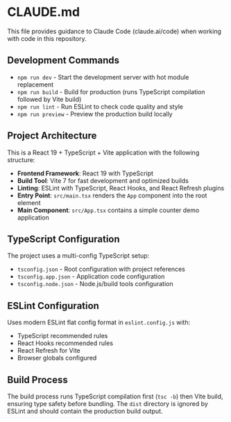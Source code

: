 # CLAUDE.md

This file provides guidance to Claude Code (claude.ai/code) when working with code in this repository.

## Development Commands

- `npm run dev` - Start the development server with hot module replacement
- `npm run build` - Build for production (runs TypeScript compilation followed by Vite build)
- `npm run lint` - Run ESLint to check code quality and style
- `npm run preview` - Preview the production build locally

## Project Architecture

This is a React 19 + TypeScript + Vite application with the following structure:

- **Frontend Framework**: React 19 with TypeScript
- **Build Tool**: Vite 7 for fast development and optimized builds
- **Linting**: ESLint with TypeScript, React Hooks, and React Refresh plugins
- **Entry Point**: `src/main.tsx` renders the `App` component into the root element
- **Main Component**: `src/App.tsx` contains a simple counter demo application

## TypeScript Configuration

The project uses a multi-config TypeScript setup:
- `tsconfig.json` - Root configuration with project references
- `tsconfig.app.json` - Application code configuration
- `tsconfig.node.json` - Node.js/build tools configuration

## ESLint Configuration

Uses modern ESLint flat config format in `eslint.config.js` with:
- TypeScript recommended rules
- React Hooks recommended rules
- React Refresh for Vite
- Browser globals configured

## Build Process

The build process runs TypeScript compilation first (`tsc -b`) then Vite build, ensuring type safety before bundling. The `dist` directory is ignored by ESLint and should contain the production build output.